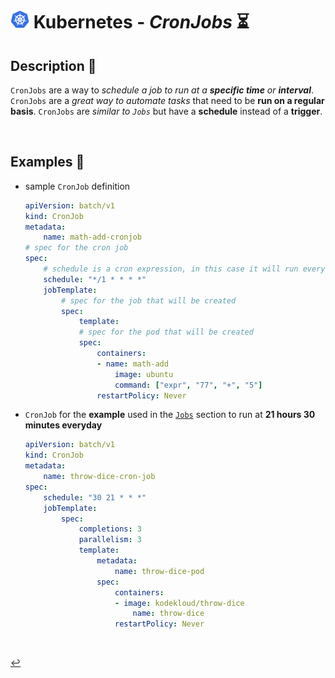 # <img src="../../00-resources/img/k8s.png" width="30px"> **Kubernetes** - ***CronJobs*** ⏳

## **Description** 👀

`CronJobs` are a way to *schedule a job to run at a **specific time** or **interval***.  `CronJobs` are a *great way to automate tasks* that need to be **run on a regular basis**. `CronJobs` are *similar to `Jobs`* but have a **schedule** instead of a **trigger**.

<br />

## **Examples** 🧩

* sample `CronJob` definition

    ```yaml
    apiVersion: batch/v1
    kind: CronJob
    metadata:
        name: math-add-cronjob
    # spec for the cron job
    spec:
        # schedule is a cron expression, in this case it will run every minute
        schedule: "*/1 * * * *"
        jobTemplate:
            # spec for the job that will be created
            spec:
                template:
                # spec for the pod that will be created
                spec:
                    containers:
                    - name: math-add
                        image: ubuntu
                        command: ["expr", "77", "+", "5"]
                    restartPolicy: Never
    ```

* `CronJob` for the **example** used in the [`Jobs`](/05-pod-design/23-jobs/README.md) section to run at **21 hours 30 minutes everyday**

    ```yaml
    apiVersion: batch/v1
    kind: CronJob
    metadata:
        name: throw-dice-cron-job
    spec:
        schedule: "30 21 * * *"
        jobTemplate:
            spec:
                completions: 3
                parallelism: 3
                template:
                    metadata:
                        name: throw-dice-pod
                    spec:
                        containers:
                        - image: kodekloud/throw-dice
                            name: throw-dice
                        restartPolicy: Never
    ```

<br>

[↩️](../README.md)
